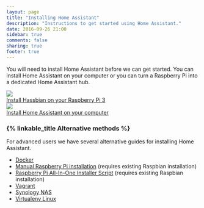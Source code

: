 ```yaml
---
layout: page
title: "Installing Home Assistant"
description: "Instructions to get started using Home Assistant."
date: 2016-09-26 21:00
sidebar: true
comments: false
sharing: true
footer: true
---
```


You will need to install Home Assistant before we can get started. You can install Home Assistant on your computer or you can turn a Raspberry Pi into a dedicated Home Assistant hub.

<div class="text-center hass-option-cards" markdown="0">
  <a class='option-card' href='/getting-started/hassbian-installation/'>
    <div class='img-container'>
      <img src='/images/supported_brands/raspberry-pi.png' />
    </div>
    <div class='title'>Install Hassbian on your Raspberry Pi 3</div>
  </a>
  <a class='option-card' href='/getting-started/installation-python/'>
    <div class='img-container'>
      <img src='/images/supported_brands/python.svg' />
    </div>
    <div class='title'>Install Home Assistant on your computer</div>
  </a>
</div>

### {% linkable_title Alternative methods %}

For advanced users we have several alternative guides for installing Home Assistant.

- [Docker](/getting-started/installation-docker/)
- [Manual Raspberry Pi installation](/getting-started/installation-raspberry-pi/) (requires existing Raspbian installation)
- [Raspberry Pi All-In-One Installer Script](/getting-started/installation-raspberry-pi-all-in-one/) (requires existing Raspbian installation)
- [Vagrant](/getting-started/installation-vagrant/)
- [Synology NAS](/getting-started/installation-synology/)
- [Virtualenv Linux](/getting-started/installation-virtualenv/)

[rpi]: /getting-started/installation-raspberry-pi-image/
[python]: /getting-started/installation-python/
